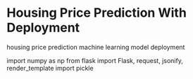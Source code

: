 # Housing Price Prediction With Deployment
housing price prediction machine learning model deployment


import numpy as np
from flask import Flask, request, jsonify, render_template
import pickle
